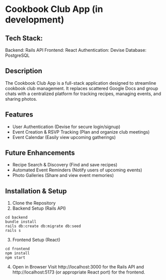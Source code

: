 # Cookbook Club App (in development)

## Tech Stack:
Backend: Rails API
Frontend: React
Authentication: Devise
Database: PostgreSQL

## Description
The Cookbook Club App is a full-stack application designed to streamline cookbook club management. It replaces scattered Google Docs and group chats with a centralized platform for tracking recipes, managing events, and sharing photos.

## Features
- User Authentication (Devise for secure login/signup)
- Event Creation & RSVP Tracking (Plan and organize club meetings)
- Event Calendar (Easily view upcoming gatherings)

## Future Enhancements
- Recipe Search & Discovery (Find and save recipes)
- Automated Event Reminders (Notify users of upcoming events)
- Photo Galleries (Share and view event memories)

## Installation & Setup
1. Clone the Repository
2. Backend Setup (Rails API)
```
cd backend
bundle install
rails db:create db:migrate db:seed
rails s
```

3. Frontend Setup (React)
```
cd frontend
npm install
npm start
```

4. Open in Browser
Visit http://localhost:3000 for the Rails API and http://localhost:5173 (or appropriate React port) for the frontend.

